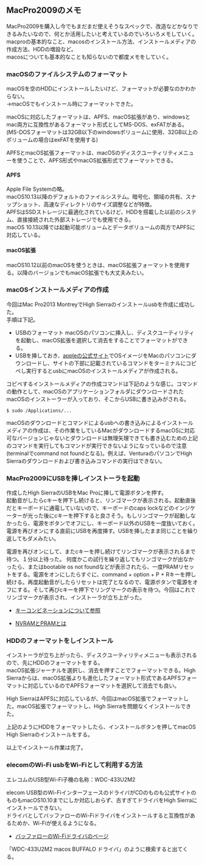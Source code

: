 ## MacPro2009のメモ

MacPro2009を購入し今でもまだまだ使えそうなスペックで、改造などかなりできるみたいなので、何とか活用したいと考えているのでいろいろメモしていく。  
macproの基本的なこと、macosのインストール方法、インストールメディアの作成方法、HDDの増設など。  
macosについても基本的なことも知らないので都度メモをしていく。

### macOSのファイルシステムのフォーマット

macOSを空のHDDにインストールしたいけど、フォーマットが必要なのかわからない。  
→macOSでもインストール時にフォーマットできた。

macOSに対応したフォーマットは、APFS、macOS拡張があり、windowsとmac両方に互換性があるフォーマット形式としてMS-DOS、exFATがある。  
(MS-DOSフォーマットは32GB以下のwindowsボリュームに使用、32GB以上のボリュームの場合はexFATを使用する)

APFSとmacOS拡張フォーマットは、macOSのディスクユーティリティメニューを使うことで、APFS形式やmacOS拡張形式でフォーマットできる。

#### APFS 
Apple File Systemの略。  
macOS10.13以降のデフォルトのファイルシステム。暗号化、領域の共有、スナップショット、高速なディレクトリのサイズ調整などが特徴。  
APFSはSSDストレージに最適化されているけど、HDDを搭載した以前のシステム、直接接続された外部ストレージでも使用できる。  
macOS 10.13以降では起動可能ボリュームとデータボリュームの両方でAPFSに対応している。

#### macOS拡張  
macOS10.12以前のmacOSを使うときは、macOS拡張フォーマットを使用する。以降のバージョンでもmacOS拡張でも大丈夫みたい。

### macOSインストールメディアの作成

今回はMac Pro2013 MontreyでHigh Sierraのインストールusbを作成に成功した。  
手順は下記。

- USBのフォーマット macOSのパソコンに挿入し、ディスクユーティリティを起動し、macOS拡張を選択して消去をすることでフォーマットができる。  
- USBを挿しておき、[appleの公式サイト](https://support.apple.com/ja-jp/HT211683)でOSイメージをMacのパソコンにダウンロードし、サイトの下部に記載されているコマンドをターミナルにコピペし実行するとusbにmacOSのインストールメディアが作成される。  

コピペするインストールメディアの作成コマンドは下記のような感じ。コマンドの動作として、macOSのアプリケーションフォルダにダウンロードされたmacOSのインストーラーが入っており、そこからUSBに書き込みがされる。

```
$ sudo /Applications/...
```

macOSのダウンロードとコマンドによるusbへの書き込みによるインストールメディアの作成は、その作業をしているMacがダウンロードするmacOSに対応可なバージョンじゃないとダウンロードは無理矢理できても書き込むための上記のコマンドを実行してもコマンドが実行できないようになっているので注意(terminalでcommand not foundとなる)。例えば、VenturaのパソコンでHigh Sierraのダウンロードおよび書き込みコマンドの実行はできない。

### MacPro2009にUSBを挿しインストーラを起動

作成したHigh SierraのUSBをMac Proに挿して電源ボタンを押す。  
起動音がしたらcキーを押下し続けると、リンゴマークが表示される。起動直後だとキーボードに通電していないので、キーボードのcaps lockなどのインジケーターが光った後にcキーを押下すると良さそう。もしリンゴマークが起動しなかったら、電源をボタンでオフにし、キーボード以外のUSBを一度抜いておく。電源を再びオンにする直前にUSBを再度挿す。USBを挿したまま同じことを繰り返してもダメみたい。

電源を再びオンにして、またcキーを押し続けてリンゴマークが表示されるまで待つ。１分以上待った。
何度かこの試行を繰り返してもリンゴマークが出なかったら、またはbootable os not foundなどが表示されたら、一度PRAMリセットをする。電源をオンにしたらすぐに、command + option + P + Rキーを押し続ける。再度起動音がしたらリセットは完了となるので、電源ボタンで電源をオフにする。そして再びcキーを押下でリングマークの表示を待つ。今回はこれでリンゴマークが表示され、インストーラが立ち上がった。

- [キーコンビネーションについて参照](https://support.apple.com/ja-jp/HT201255)

- [NVRAMとPRAMとは](https://support.apple.com/ja-jp/HT204063)

### HDDのフォーマットをしインストール

インストーラが立ち上がったら、ディスクユーティリティメニューも表示されるので、先にHDDのフォーマットをする。  
macOS拡張ジャーナルを選択し、消去を押すことでフォーマットできる。High Sierraからは、macOS拡張よりも進化したフォーマット形式であるAPFSフォーマットに対応しているのでAPFSフォーマットを選択して消去でも良い。  

High SierraはAPFSに対応しているが、今回はmacOS拡張でフォーマットした。macOS拡張でフォーマットし、High Sierraを問題なくインストールできた。

上記のようにHDDをフォーマットしたら、インストールボタンを押してmacOS High Sierraのインストールをする。

以上でインストール作業は完了。

### elecomのWi-Fi usbをWi-Fiとして利用する方法

エレコムのUSB型Wi-Fi子機の名称：WDC-433U2M2

elecom USB型のWi-FiインターフェースのドライバがCDのものも公式サイトのものもmacOS10.10までにしか対応しおらず、古すぎてドライバをHigh Sierraにインストールできない。  
ドライバとしてバッファローのWi-Fiドライバをインストールすると互換性があるためか、Wi-Fiが使えるようになる。

- [バッファローのWi-Fiドライバのページ](https://www.buffalo.jp/support/download/detail/?dl_contents_id=4264)

「WDC-433U2M2 macos BUFFALO ドライバ」のように検索すると出てくる。







